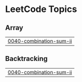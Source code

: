 

<!---LeetCode Topics Start-->
# LeetCode Topics
## Array
|  |
| ------- |
| [0040-combination-sum-ii](https://github.com/deepakpathik/deepakpathik/tree/master/0040-combination-sum-ii) |
## Backtracking
|  |
| ------- |
| [0040-combination-sum-ii](https://github.com/deepakpathik/deepakpathik/tree/master/0040-combination-sum-ii) |
<!---LeetCode Topics End-->